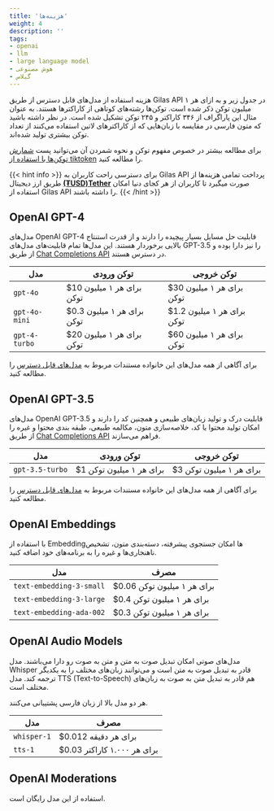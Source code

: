 ```yaml
---
title: 'هزینه‌ها'
weight: 4
description: ''
tags:
- openai
- llm
- large language model
- هوش مصنوعی
- گیلاس
---
```




هزینه استفاده از مدل‌های قابل دسترس از طریق Gilas API در جدول زیر و به ازای هر ۱ میلیون توکن ذکر شده است.  توکن‌ها رشته‌های کوتاهی از کاراکترها هستند. به عنوان مثال این پاراگراف از ۳۴۶ کاراکتر و ۲۴۵ توکن تشکیل شده است. در نظر داشته باشید که متون فارسی در مقایسه با زبان‌‌هایی که از کاراکترهای لاتین استفاده می‌کنند از تعداد توکن بیشتری تولید شده‌اند.

برای مطالعه بیشتر در خصوص مفهوم توکن و نحوه شمردن آن می‌توانید پست [شمارش توکن‌ها با استفاده از tiktoken](/posts/how_to_count_tokens_with_tiktoken) را مطالعه کنید.


{{< hint info >}}
برای دسترسی راحت کاربران به Gilas API پرداخت تمامی هزینه‌ها از طریق ارز دیجیتال **[(₮USD)Tether](https://tether.to/en/)** صورت میگیرد تا کاربران از هر کجای دنیا امکان استفاده از Gilas API را داشته باشند. 
{{< /hint >}}


## OpenAI GPT-4

مدل‌های OpenAI GPT-4 قابلیت حل مسایل بسیار پیچیده را دارند و از قدرت استنتاج بالایی برخوردار هستند. این مدل‌ها تمام قابلیت‌های مدل‌های GPT-3.5 را نیز دارا بوده و از طریق [Chat Completions API](/apis/chat-completions/) در دسترس هستند.

 مدل | توکن ورودی | توکن خروجی
---|----------|-----
`gpt-4o`	 | $10 برای هر ۱ میلیون توکن | $30 برای هر ۱ میلیون توکن 
`gpt-4o-mini`	 | $0.3 برای هر ۱ میلیون توکن | $1.2 برای هر ۱ میلیون توکن 
`gpt-4-turbo`	 | $20 برای هر ۱ میلیون توکن | $60 برای هر ۱ میلیون توکن 

برای آگاهی از همه مدل‌های این خانواده مستندات مربوط به [مدل‌های قابل دسترس](/models) را مطالعه کنید.


## OpenAI GPT-3.5

مدل‌های OpenAI GPT-3.5 قابلیت درک و تولید زبان‌های طبیعی و همچنین کد را دارند و امکان تولید محتوا یا کد، خلاصه‌سازی متون، مکالمه طبیعی، طبقه بندی محتوا و غیره را از طریق [Chat Completions API](/apis/chat-completions/) فراهم می‌سازند.

 مدل | توکن ورودی | توکن خروجی
---|----------|-----
`gpt-3.5-turbo` | $1 برای هر ۱ میلیون توکن | $3 برای هر ۱ میلیون توکن 

برای آگاهی از همه مدل‌های این خانواده مستندات مربوط به [مدل‌های قابل دسترس](/models) را مطالعه کنید.


## OpenAI Embeddings

با استفاده از Embeddingها امکان جستجوی پیشرفته، دسته‌بندی متون، تشخیص ناهنجاری‌ها و غیره را به برنامه‌های خود اضافه کنید.

 مدل | مصرف
---|----------
`text-embedding-3-small` | $0.06 برای هر ۱ میلیون توکن
`text-embedding-3-large` | $0.4 برای هر ۱ میلیون توکن
`text-embedding-ada-002` | $0.3 برای هر ۱ میلیون توکن

## OpenAI Audio Models

مدل‌های صوتی امکان تبدیل صوت به متن و متن به صوت رو دارا می‌باشند.
مدل Whisper قادر به تبدیل صوت به متن است و می‌توانند زبان‌های مختلف را به یکدیگر ترجمه کند.
مدل TTS (Text-to-Speech) هم قادر به تبدیل متن به صوت به زبان‌های مختلف است.

هر دو مدل‌ بالا از زبان فارسی پشتیبانی می‌کنند.

 مدل | مصرف
---|----------
`whisper-1` | $0.012 برای هر دقیقه
`tts-1` | $0.03 برای هر ۱.۰۰۰ کاراکتر

## OpenAI Moderations

استفاده از این مدل رایگان است.
